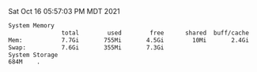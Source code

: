 Sat Oct 16 05:57:03 PM MDT 2021
```bash
System Memory
               total        used        free      shared  buff/cache   available
Mem:           7.7Gi       755Mi       4.5Gi        10Mi       2.4Gi       6.6Gi
Swap:          7.6Gi       355Mi       7.3Gi
System Storage
684M	.
```
